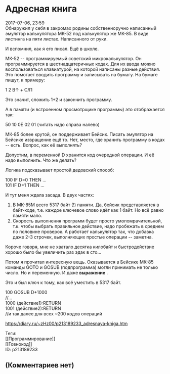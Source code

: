 Адресная книга
==============

  
2017-07-06, 23:59  
 Обнаружил у себя в закромах родины собственноручно написанный эмулятор калькулятора МК-52 под калькулятор же МК-85. В виде листинга на пяти листах. Написанного от руки.   
   
 И вспомнил, как я его писал. Ещё в школе.   
   
 МК-52 -- программируемый советский микрокалькулятор. Он программируется в шестнадцатеричных кодах. Для их ввода можно воспользоваться клавиатурой, на которой написаны разные действия. Это помогает вводить программу и записывать на бумагу. На бумаге пишут, к примеру:   
   
 1 2 В↑ + С/П   
   
 Это значит, сложить 1+2 и закончить программу.   
   
 А в памяти (и встроенном просмотрщике программы) это отображается так:   
   
 50 10 0E 02 01 (читать надо справа налево)   
   
 МК-85 более крутой, он поддерживает Бейсик. Писать эмулятор на Бейсике извращение ещё то. Нет, место, где хранить программу в кодах -- есть. Вопрос, как её выполнять?   
   
 Допустим, в переменной D хранится код очередной операции. И её надо выполнить. Что же делать?   
   
 Логика подсказывает простой дедовский способ:   
   
 100 IF D=0 THEN ...   
 101 IF D=1 THEN ...   
   
 И тут меня ждала засада. В двух частях:   
 1. В МК-85М всего 5317 байт (!) памяти. Да, бейсик представляется в байт-коде, т.е. каждое ключевое слово идёт как 1 байт. Но всё равно памяти мало.   
 2. Скорость выполнения программ будет просто умопомрачительной, т.к. чтобы выбрать правильное действие, надо пробежать в среднем по половине проверок. А работает калькулятор так, что добавка даже 2-3 строчек, выполняющих простые операции -- заметна.   
   
 Короче говоря, мне не хватало десятка килобайт и быстродействие хорошо было бы увеличить раз эдак в сто...   
   
 Потом я прочитал интересную вещь. Оказывается в Бейсике МК-85 команды GOTO и GOSUB (подпрограмма) могли принимать не только число. Но и переменную. И даже  **выражение**  .   
   
 Это и был ключ к тому, как всё уместить в 5317 байт.   
   
 100 GOSUB D+1000   
 //...   
 1000 (действие1):RETURN   
 1001 (действие2):RETURN   
 //и так далее для всех ~200 кодов операций   
  
<https://diary.ru/~zHz00/p213189233_adresnaya-kniga.htm>  
  
Теги:  
[[Программирование]]  
[[Говнокод]]  
ID: p213189233  


(Комментариев нет)
------------------